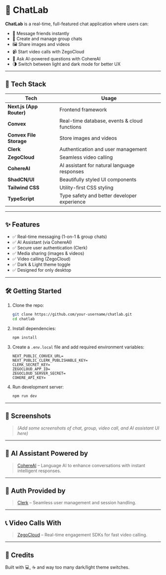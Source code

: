 # 💬 ChatLab

**ChatLab** is a real-time, full-featured chat application where users can:
- 💬 Message friends instantly
- 👥 Create and manage group chats
- 🖼️ Share images and videos
- 📹 Start video calls with ZegoCloud
- 🤖 Ask AI-powered questions with CohereAI
- 🌗 Switch between light and dark mode for better UX

---

## 🚀 Tech Stack

| Tech             | Usage                                          |
|------------------|------------------------------------------------|
| **Next.js (App Router)** | Frontend framework                        |
| **Convex**       | Real-time database, events & cloud functions   |
| **Convex File Storage** | Store images and videos                 |
| **Clerk**        | Authentication and user management             |
| **ZegoCloud**    | Seamless video calling                         |
| **CohereAI**     | AI assistant for natural language responses     |
| **ShadCN/UI**    | Beautifully styled UI components               |
| **Tailwind CSS** | Utility-first CSS styling                      |
| **TypeScript**   | Type safety and better developer experience    |

---

## ✨ Features

- ✅ Real-time messaging (1-on-1 & group chats)
- ✅ AI Assistant (via CohereAI)
- ✅ Secure user authentication (Clerk)
- ✅ Media sharing (images & videos)
- ✅ Video calling (ZegoCloud)
- ✅ Dark & Light theme toggle
- ✅ Designed for only desktop

---

## 🛠️ Getting Started

1. Clone the repo:
   ```bash
   git clone https://github.com/your-username/chatlab.git
   cd chatlab
   ```

2. Install dependencies:
   ```bash
   npm install
   ```

3. Create a `.env.local` file and add required environment variables:
   ```
   NEXT_PUBLIC_CONVEX_URL=
   NEXT_PUBLIC_CLERK_PUBLISHABLE_KEY=
   CLERK_SECRET_KEY=
   ZEGOCLOUD_APP_ID=
   ZEGOCLOUD_SERVER_SECRET=
   COHERE_API_KEY=
   ```

4. Run development server:
   ```bash
   npm run dev
   ```

---

## 📸 Screenshots

> _(Add some screenshots of chat, group, video call, and AI assistant UI here)_

---

## 🧠 AI Assistant Powered by

> [CohereAI](https://cohere.ai) – Language AI to enhance conversations with instant intelligent responses.

---

## 🔐 Auth Provided by

> [Clerk](https://clerk.dev) – Seamless user management and session handling.

---

## 📞 Video Calls With

> [ZegoCloud](https://www.zegocloud.com/) – Real-time engagement SDKs for fast video calling.

---

## 🌟 Credits

Built with 💻, ☕ and way too many dark/light theme switches.
